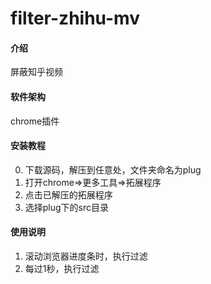 # filter-zhihu-mv

#### 介绍
屏蔽知乎视频

#### 软件架构
chrome插件


#### 安装教程
0.  下载源码，解压到任意处，文件夹命名为plug
1.  打开chrome=>更多工具=>拓展程序
2.  点击已解压的拓展程序
3.  选择plug下的src目录

#### 使用说明

1.  滚动浏览器进度条时，执行过滤
2.  每过1秒，执行过滤

